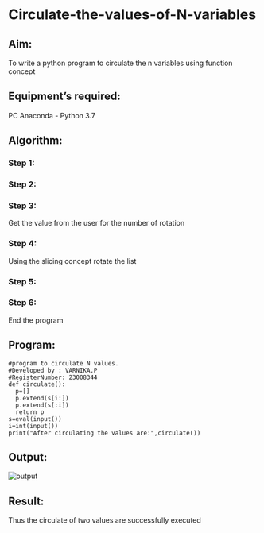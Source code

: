 # Circulate-the-values-of-N-variables
## Aim:
To write a python program to circulate the n variables using function concept
## Equipment’s required:
PC
Anaconda - Python 3.7
## Algorithm: 
### Step 1: 
### Step 2: 
### Step 3: 
Get the value from the user for the number of rotation
### Step 4: 
Using the slicing concept rotate the list

### Step 5: 
### Step 6: 
End the program

## Program:
```
#program to circulate N values.
#Developed by : VARNIKA.P
#RegisterNumber: 23008344
def circulate():
  p=[]
  p.extend(s[i:])
  p.extend(s[:i])
  return p
s=eval(input())
i=int(input())
print("After circulating the values are:",circulate())
```


## Output:
![output](circulate-N-variable.png)

## Result:
Thus the circulate of two values are successfully executed
